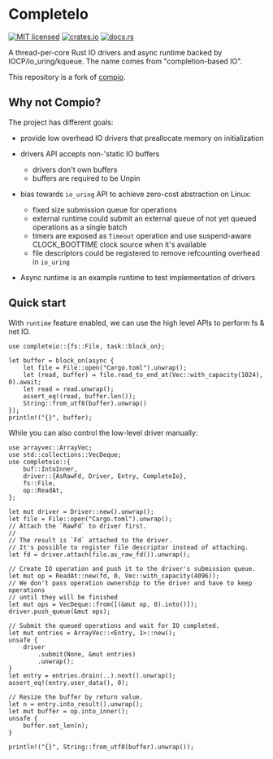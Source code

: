 # CompleteIo

[![MIT licensed](https://img.shields.io/badge/license-MIT-blue.svg)](https://github.com/DXist/completeio/blob/master/LICENSE)
[![crates.io](https://img.shields.io/crates/v/completeio)](https://crates.io/crates/completeio)
[![docs.rs](https://img.shields.io/badge/docs.rs-completeio-latest)](https://docs.rs/completeio)

A thread-per-core Rust IO drivers and async runtime backed by IOCP/io_uring/kqueue.
The name comes from "completion-based IO".

This repository is a fork of [compio](https://github.com/compio-rs/compio).

## Why not Compio?

The project has different goals:

* provide low overhead IO drivers that preallocate memory on initialization
* drivers API accepts non-'static IO buffers

    * drivers don't own buffers
    * buffers are required to be Unpin

* bias towards `io_uring` API to achieve zero-cost abstraction on Linux:

    * fixed size submission queue for operations
    * external runtime could submit an external queue of not yet queued operations as a single batch
    * timers are exposed as `Timeout` operation and use suspend-aware CLOCK_BOOTTIME clock source when it's available
    * file descriptors could be registered to remove refcounting overhead in `io_uring`

* Async runtime is an example runtime to test implementation of drivers

## Quick start

With `runtime` feature enabled, we can use the high level APIs to perform fs & net IO.

```rust,no_run
use completeio::{fs::File, task::block_on};

let buffer = block_on(async {
    let file = File::open("Cargo.toml").unwrap();
    let (read, buffer) = file.read_to_end_at(Vec::with_capacity(1024), 0).await;
    let read = read.unwrap();
    assert_eq!(read, buffer.len());
    String::from_utf8(buffer).unwrap()
});
println!("{}", buffer);
```

While you can also control the low-level driver manually:

```rust,no_run
use arrayvec::ArrayVec;
use std::collections::VecDeque;
use completeio::{
    buf::IntoInner,
    driver::{AsRawFd, Driver, Entry, CompleteIo},
    fs::File,
    op::ReadAt,
};

let mut driver = Driver::new().unwrap();
let file = File::open("Cargo.toml").unwrap();
// Attach the `RawFd` to driver first.
//
// The result is `Fd` attached to the driver.
// It's possible to register file descriptor instead of attaching.
let fd = driver.attach(file.as_raw_fd()).unwrap();

// Create IO operation and push it to the driver's submission queue.
let mut op = ReadAt::new(fd, 0, Vec::with_capacity(4096));
// We don't pass operation ownership to the driver and have to keep operations
// until they will be finished
let mut ops = VecDeque::from([(&mut op, 0).into()]);
driver.push_queue(&mut ops);

// Submit the queued operations and wait for IO completed.
let mut entries = ArrayVec::<Entry, 1>::new();
unsafe {
    driver
        .submit(None, &mut entries)
        .unwrap();
}
let entry = entries.drain(..).next().unwrap();
assert_eq!(entry.user_data(), 0);

// Resize the buffer by return value.
let n = entry.into_result().unwrap();
let mut buffer = op.into_inner();
unsafe {
    buffer.set_len(n);
}

println!("{}", String::from_utf8(buffer).unwrap());
```
